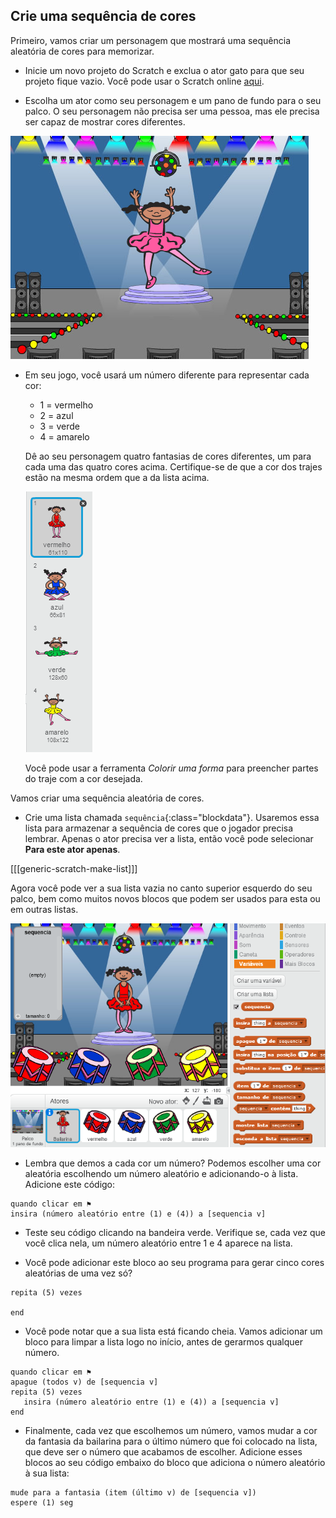 ## Crie uma sequência de cores

Primeiro, vamos criar um personagem que mostrará uma sequência aleatória de cores para memorizar.

+ Inicie um novo projeto do Scratch e exclua o ator gato para que seu projeto fique vazio. Você pode usar o Scratch online [aqui](http://jumpto.cc/scratch-new).

+ Escolha um ator como seu personagem e um pano de fundo para o seu palco. O seu personagem não precisa ser uma pessoa, mas ele precisa ser capaz de mostrar cores diferentes.

![screenshot](images/colour-sprite.png)

+ Em seu jogo, você usará um número diferente para representar cada cor:
    
    + 1 = vermelho
    + 2 = azul
    + 3 = verde
    + 4 = amarelo
    
    Dê ao seu personagem quatro fantasias de cores diferentes, um para cada uma das quatro cores acima. Certifique-se de que a cor dos trajes estão na mesma ordem que a da lista acima.
    
    ![screenshot](images/colour-costume.png)
    
    Você pode usar a ferramenta *Colorir uma forma* para preencher partes do traje com a cor desejada.

Vamos criar uma sequência aleatória de cores.

+ Crie uma lista chamada `sequência`{:class="blockdata"}. Usaremos essa lista para armazenar a sequência de cores que o jogador precisa lembrar. Apenas o ator precisa ver a lista, então você pode selecionar **Para este ator apenas**.

[[[generic-scratch-make-list]]]

Agora você pode ver a sua lista vazia no canto superior esquerdo do seu palco, bem como muitos novos blocos que podem ser usados para esta ou em outras listas.

![screenshot](images/colour-list-blocks.png)

+ Lembra que demos a cada cor um número? Podemos escolher uma cor aleatória escolhendo um número aleatório e adicionando-o à lista. Adicione este código:

```blocks
quando clicar em ⚑
insira (número aleatório entre (1) e (4)) a [sequencia v]
```

+ Teste seu código clicando na bandeira verde. Verifique se, cada vez que você clica nela, um número aleatório entre 1 e 4 aparece na lista.

+ Você pode adicionar este bloco ao seu programa para gerar cinco cores aleatórias de uma vez só?

```blocks
repita (5) vezes

end
```

+ Você pode notar que a sua lista está ficando cheia. Vamos adicionar um bloco para limpar a lista logo no início, antes de gerarmos qualquer número.

```blocks
quando clicar em ⚑
apague (todos v) de [sequencia v]
repita (5) vezes
   insira (número aleatório entre (1) e (4)) a [sequencia v]
end
```

+ Finalmente, cada vez que escolhemos um número, vamos mudar a cor da fantasia da bailarina para o último número que foi colocado na lista, que deve ser o número que acabamos de escolher. Adicione esses blocos ao seu código embaixo do bloco que adiciona o número aleatório à sua lista:

```blocks
mude para a fantasia (item (último v) de [sequencia v])
espere (1) seg
```